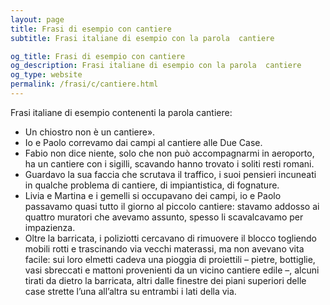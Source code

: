 ```yaml
---
layout: page
title: Frasi di esempio con cantiere 
subtitle: Frasi italiane di esempio con la parola  cantiere

og_title: Frasi di esempio con cantiere 
og_description: Frasi italiane di esempio con la parola  cantiere
og_type: website
permalink: /frasi/c/cantiere.html
---
```


Frasi italiane di esempio contenenti la parola cantiere:


- Un chiostro non è un cantiere».
- Io e Paolo correvamo dai campi al cantiere alle Due Case.
- Fabio non dice niente, solo che non può accompagnarmi in aeroporto, ha un cantiere con i sigilli, scavando hanno trovato i soliti resti romani.
- Guardavo la sua faccia che scrutava il traffico, i suoi pensieri incuneati in qualche problema di cantiere, di impiantistica, di fognature.
- Livia e Martina e i gemelli si occupavano dei campi, io e Paolo passavamo quasi tutto il giorno al piccolo cantiere: stavamo addosso ai quattro muratori che avevamo assunto, spesso li scavalcavamo per impazienza.
- Oltre la barricata, i poliziotti cercavano di rimuovere il blocco togliendo mobili rotti e trascinando via vecchi materassi, ma non avevano vita facile: sui loro elmetti cadeva una pioggia di proiettili – pietre, bottiglie, vasi sbreccati e mattoni provenienti da un vicino cantiere edile –, alcuni tirati da dietro la barricata, altri dalle finestre dei piani superiori delle case strette l’una all’altra su entrambi i lati della via.
